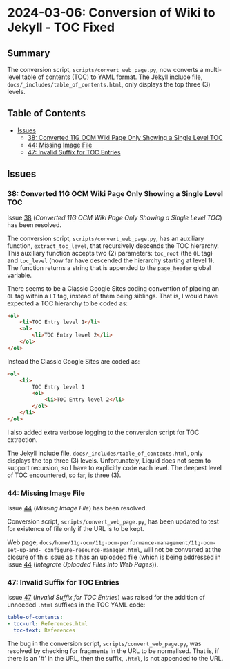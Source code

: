 # 2024-03-06: Conversion of Wiki to Jekyll - TOC Fixed

## Summary

The conversion script, `scripts/convert_web_page.py`, now converts a multi-level table of contents (TOC) to YAML format. The Jekyll include file, `docs/_includes/table_of_contents.html`, only displays the top three (3) levels.

## Table of Contents

* [Issues](#issues)
  * [38: Converted 11G OCM Wiki Page Only Showing a Single Level TOC](#38-converted-11g-ocm-wiki-page-only-showing-a-single-level-toc)
  * [44: Missing Image File](#44-missing-image-file)
  * [47: Invalid Suffix for TOC Entries](#47-invalid-suffix-for-toc-entries)

## Issues

### 38: Converted 11G OCM Wiki Page Only Showing a Single Level TOC

Issue [38](https://github.com/dfhawthorne/dfhawthorne.github.io/issues/38) (_Converted 11G OCM Wiki Page Only Showing a Single Level TOC_) has been resolved.

The conversion script, `scripts/convert_web_page.py`, has an auxiliary function, `extract_toc_level`, that recursively descends the TOC hierarchy. This auxiliary function accepts two (2) parameters: `toc_root` (the `OL` tag) and `toc_level` (how far have descended the hierarchy starting at level 1). The function returns a string that is appended to the `page_header` global variable.

There seems to be a Classic Google Sites coding convention of placing an `OL` tag within a `LI` tag, instead of them being siblings. That is, I would have expected a TOC hierarchy to be coded as:

```html
<ol>
    <li>TOC Entry level 1</li>
    <ol>
        <li>TOC Entry level 2</li>
    </ol>
</ol>
```

Instead the Classic Google Sites are coded as:

```html
<ol>
    <li>
        TOC Entry level 1
        <ol>
            <li>TOC Entry level 2</li>
        </ol>
    </li>
</ol>
```

I also added extra verbose logging to the conversion script for TOC extraction.

The Jekyll include file, `docs/_includes/table_of_contents.html`, only displays the top three (3) levels. Unfortunately, Liquid does not seem to support recursion, so I have to explicitly code each level. The deepest level of TOC encountered, so far, is three (3).

### 44: Missing Image File

Issue [44](https://github.com/dfhawthorne/dfhawthorne.github.io/issues/44) (_Missing Image File_) has been resolved.

Conversion script, `scripts/convert_web_page.py`, has been updated to test for existence of file only if the URL is to be kept.

Web page, `docs/home/11g-ocm/11g-ocm-performance-management/11g-ocm-set-up-and- configure-resource-manager.html`, will not be converted at the closure of this issue as it has an uploaded file (which is being addressed in issue [44](https://github.com/dfhawthorne/dfhawthorne.github.io/issues/44) (_Integrate Uploaded Files into Web Pages_)).

### 47: Invalid Suffix for TOC Entries

Issue [47](https://github.com/dfhawthorne/dfhawthorne.github.io/issues/47) (_Invalid Suffix for TOC Entries_) was raised for the addition of unneeded `.html` suffixes in the TOC YAML code:

```yaml
table-of-contents:
- toc-url: References.html
  toc-text: References
```

The bug in the conversion script, `scripts/convert_web_page.py`, was resolved by checking for fragments in the URL to be normalised. That is, if there is an '#' in the URL, then the suffix, `.html`, is not appended to the URL.
